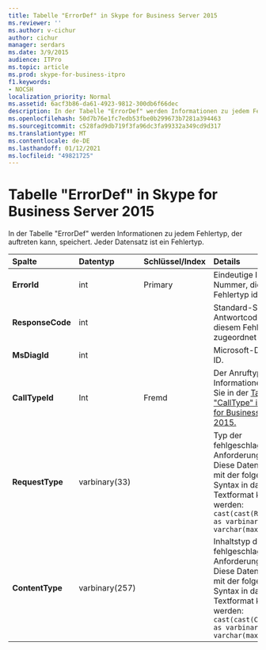 ```yaml
---
title: Tabelle "ErrorDef" in Skype for Business Server 2015
ms.reviewer: ''
ms.author: v-cichur
author: cichur
manager: serdars
ms.date: 3/9/2015
audience: ITPro
ms.topic: article
ms.prod: skype-for-business-itpro
f1.keywords:
- NOCSH
localization_priority: Normal
ms.assetid: 6acf3b86-da61-4923-9812-300db6f66dec
description: In der Tabelle "ErrorDef" werden Informationen zu jedem Fehlertyp, der auftreten kann, speichert. Jeder Datensatz ist ein Fehlertyp.
ms.openlocfilehash: 50d7b76e1fc7edb53fbe0b299673b7281a394463
ms.sourcegitcommit: c528fad9db719f3fa96dc3fa99332a349cd9d317
ms.translationtype: MT
ms.contentlocale: de-DE
ms.lasthandoff: 01/12/2021
ms.locfileid: "49821725"
---
```

# <a name="errordef-table-in-skype-for-business-server-2015"></a>Tabelle "ErrorDef" in Skype for Business Server 2015
 
In der Tabelle "ErrorDef" werden Informationen zu jedem Fehlertyp, der auftreten kann, speichert. Jeder Datensatz ist ein Fehlertyp.
  
|**Spalte**|**Datentyp**|**Schlüssel/Index**|**Details**|
|:-----|:-----|:-----|:-----|
|**ErrorId** <br/> |int  <br/> |Primary  <br/> |Eindeutige ID-Nummer, die diesen Fehlertyp identifiziert.  <br/> |
|**ResponseCode** <br/> |int  <br/> | <br/> |Standard-SIP-Antwortcode, der diesem Fehler zugeordnet ist.  <br/> |
|**MsDiagId** <br/> |int  <br/> | <br/> |Microsoft-Diagnose-ID.  <br/> |
|**CallTypeId** <br/> |Int  <br/> |Fremd  <br/> |Der Anruftyp. Weitere Informationen finden Sie in der [Tabelle "CallType" in Skype for Business Server 2015.](calltype.md) <br/> |
|**RequestType** <br/> |varbinary(33)  <br/> | <br/> |Typ der fehlgeschlagenen Anforderung.  <br/> Diese Daten können mit der folgenden Syntax in das Textformat konvertiert werden:  <br/>  `cast(cast(RequestType as varbinary(max)) as varchar(max))` <br/> |
|**ContentType** <br/> |varbinary(257)  <br/> | <br/> |Inhaltstyp der fehlgeschlagenen Anforderung.  <br/> Diese Daten können mit der folgenden Syntax in das Textformat konvertiert werden:  <br/>  `cast(cast(ContentType as varbinary(max)) as varchar(max))` <br/> |
   

